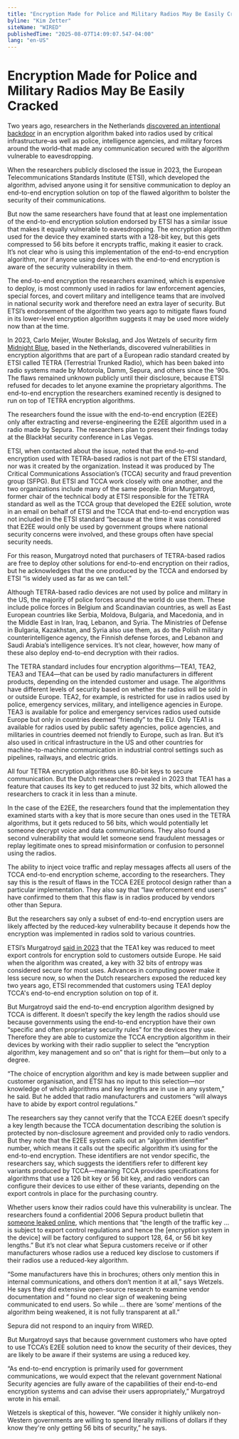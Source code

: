 ```yaml
---
title: "Encryption Made for Police and Military Radios May Be Easily Cracked"
byline: "Kim Zetter"
siteName: "WIRED"
publishedTime: "2025-08-07T14:09:07.547-04:00"
lang: "en-US"
---
```


# Encryption Made for Police and Military Radios May Be Easily Cracked

Two years ago, researchers in the Netherlands [discovered an intentional backdoor](https://www.wired.com/story/tetra-radio-encryption-backdoor/) in an encryption algorithm baked into radios used by critical infrastructure–as well as police, intelligence agencies, and military forces around the world–that made any communication secured with the algorithm vulnerable to eavesdropping.

When the researchers publicly disclosed the issue in 2023, the European Telecommunications Standards Institute (ETSI), which developed the algorithm, advised anyone using it for sensitive communication to deploy an end-to-end encryption solution on top of the flawed algorithm to bolster the security of their communications.

But now the same researchers have found that at least one implementation of the end-to-end encryption solution endorsed by ETSI has a similar issue that makes it equally vulnerable to eavesdropping. The encryption algorithm used for the device they examined starts with a 128-bit key, but this gets compressed to 56 bits before it encrypts traffic, making it easier to crack. It’s not clear who is using this implementation of the end-to-end encryption algorithm, nor if anyone using devices with the end-to-end encryption is aware of the security vulnerability in them.

The end-to-end encryption the researchers examined, which is expensive to deploy, is most commonly used in radios for law enforcement agencies, special forces, and covert military and intelligence teams that are involved in national security work and therefore need an extra layer of security. But ETSI’s endorsement of the algorithm two years ago to mitigate flaws found in its lower-level encryption algorithm suggests it may be used more widely now than at the time.

In 2023, Carlo Meijer, Wouter Bokslag, and Jos Wetzels of security firm [Midnight Blue](https://www.midnightblue.nl/), based in the Netherlands, discovered vulnerabilities in encryption algorithms that are part of a European radio standard created by ETSI called TETRA (Terrestrial Trunked Radio), which has been baked into radio systems made by Motorola, Damm, Sepura, and others since the ’90s. The flaws remained unknown publicly until their disclosure, because ETSI refused for decades to let anyone examine the proprietary algorithms. The end-to-end encryption the researchers examined recently is designed to run on top of TETRA encryption algorithms.

The researchers found the issue with the end-to-end encryption (E2EE) only after extracting and reverse-engineering the E2EE algorithm used in a radio made by Sepura. The researchers plan to present their findings today at the BlackHat security conference in Las Vegas.

ETSI, when contacted about the issue, noted that the end-to-end encryption used with TETRA-based radios is not part of the ETSI standard, nor was it created by the organization. Instead it was produced by The Critical Communications Association’s (TCCA) security and fraud prevention group (SFPG). But ETSI and TCCA work closely with one another, and the two organizations include many of the same people. Brian Murgatroyd, former chair of the technical body at ETSI responsible for the TETRA standard as well as the TCCA group that developed the E2EE solution, wrote in an email on behalf of ETSI and the TCCA that end-to-end encryption was not included in the ETSI standard “because at the time it was considered that E2EE would only be used by government groups where national security concerns were involved, and these groups often have special security needs.

For this reason, Murgatroyd noted that purchasers of TETRA-based radios are free to deploy other solutions for end-to-end encryption on their radios, but he acknowledges that the one produced by the TCCA and endorsed by ETSI “is widely used as far as we can tell.”

Although TETRA-based radio devices are not used by police and military in the US, the majority of police forces around the world do use them. These include police forces in Belgium and Scandinavian countries, as well as East European countries like Serbia, Moldova, Bulgaria, and Macedonia, and in the Middle East in Iran, Iraq, Lebanon, and Syria. The Ministries of Defense in Bulgaria, Kazakhstan, and Syria also use them, as do the Polish military counterintelligence agency, the Finnish defense forces, and Lebanon and Saudi Arabia’s intelligence services. It’s not clear, however, how many of these also deploy end-to-end decryption with their radios.

The TETRA standard includes four encryption algorithms—TEA1, TEA2, TEA3 and TEA4—that can be used by radio manufacturers in different products, depending on the intended customer and usage. The algorithms have different levels of security based on whether the radios will be sold in or outside Europe. TEA2, for example, is restricted for use in radios used by police, emergency services, military, and intelligence agencies in Europe. TEA3 is available for police and emergency services radios used outside Europe but only in countries deemed “friendly” to the EU. Only TEA1 is available for radios used by public safety agencies, police agencies, and militaries in countries deemed not friendly to Europe, such as Iran. But it’s also used in critical infrastructure in the US and other countries for machine-to-machine communication in industrial control settings such as pipelines, railways, and electric grids.

All four TETRA encryption algorithms use 80-bit keys to secure communication. But the Dutch researchers revealed in 2023 that TEA1 has a feature that causes its key to get reduced to just 32 bits, which allowed the researchers to crack it in less than a minute.

In the case of the E2EE, the researchers found that the implementation they examined starts with a key that is more secure than ones used in the TETRA algorithms, but it gets reduced to 56 bits, which would potentially let someone decrypt voice and data communications. They also found a second vulnerability that would let someone send fraudulent messages or replay legitimate ones to spread misinformation or confusion to personnel using the radios.

The ability to inject voice traffic and replay messages affects all users of the TCCA end-to-end encryption scheme, according to the researchers. They say this is the result of flaws in the TCCA E2EE protocol design rather than a particular implementation. They also say that “law enforcement end users” have confirmed to them that this flaw is in radios produced by vendors other than Sepura.

But the researchers say only a subset of end-to-end encryption users are likely affected by the reduced-key vulnerability because it depends how the encryption was implemented in radios sold to various countries.

ETSI’s Murgatroyd [said in 2023](https://www.zetter-zeroday.com/interview-with-the-etsi-standards/) that the TEA1 key was reduced to meet export controls for encryption sold to customers outside Europe. He said when the algorithm was created, a key with 32 bits of entropy was considered secure for most uses. Advances in computing power make it less secure now, so when the Dutch researchers exposed the reduced key two years ago, ETSI recommended that customers using TEA1 deploy TCCA's end-to-end encryption solution on top of it.

But Murgatroyd said the end-to-end encryption algorithm designed by TCCA is different. It doesn’t specify the key length the radios should use because governments using the end-to-end encryption have their own “specific and often proprietary security rules” for the devices they use. Therefore they are able to customize the TCCA encryption algorithm in their devices by working with their radio supplier to select the “encryption algorithm, key management and so on” that is right for them—but only to a degree.

“The choice of encryption algorithm and key is made between supplier and customer organisation, and ETSI has no input to this selection—nor knowledge of which algorithms and key lengths are in use in any system,” he said. But he added that radio manufacturers and customers “will always have to abide by export control regulations.”

The researchers say they cannot verify that the TCCA E2EE doesn’t specify a key length because the TCCA documentation describing the solution is protected by non-disclosure agreement and provided only to radio vendors. But they note that the E2EE system calls out an “algorithm identifier" number, which means it calls out the specific algorithm it’s using for the end-to-end encryption. These identifiers are not vendor specific, the researchers say, which suggests the identifiers refer to different key variants produced by TCCA—meaning TCCA provides specifications for algorithms that use a 126 bit key or 56 bit key, and radio vendors can configure their devices to use either of these variants, depending on the export controls in place for the purchasing country.

Whether users know their radios could have this vulnerability is unclear. The researchers found a confidential 2006 Sepura product bulletin that [someone leaked online](https://www.scribd.com/document/237610110/Issue2-MOD-05-166-Crypto-Management-Tools), which mentions that “the length of the traffic key … is subject to export control regulations and hence the \[encryption system in the device\] will be factory configured to support 128, 64, or 56 bit key lengths.” But it’s not clear what Sepura customers receive or if other manufacturers whose radios use a reduced key disclose to customers if their radios use a reduced-key algorithm.

“Some manufacturers have this in brochures; others only mention this in internal communications, and others don’t mention it at all,” says Wetzels. He says they did extensive open-source research to examine vendor documentation and “ found no clear sign of weakening being communicated to end users. So while … there are ‘some’ mentions of the algorithm being weakened, it is not fully transparent at all.”

Sepura did not respond to an inquiry from WIRED.

But Murgatroyd says that because government customers who have opted to use TCCA’s E2EE solution need to know the security of their devices, they are likely to be aware if their systems are using a reduced key.

“As end-to-end encryption is primarily used for government communications, we would expect that the relevant government National Security agencies are fully aware of the capabilities of their end-to-end encryption systems and can advise their users appropriately,” Murgatroyd wrote in his email.

Wetzels is skeptical of this, however. “We consider it highly unlikely non-Western governments are willing to spend literally millions of dollars if they know they're only getting 56 bits of security,” he says.